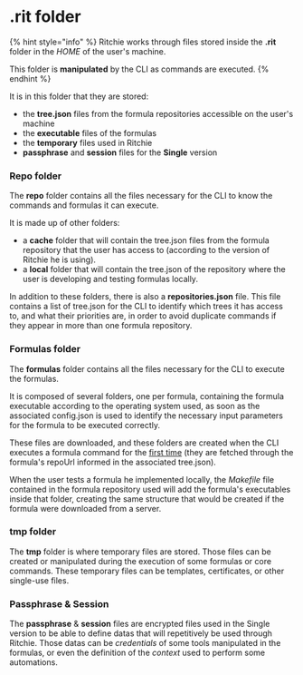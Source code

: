 # .rit folder

{% hint style="info" %}
Ritchie works through files stored inside the **.rit** folder in the _HOME_ of the user's machine. 

This folder is **manipulated** by the CLI as commands are executed.
{% endhint %}

It is in this folder that they are stored: 

* the **tree.json** files from the formula repositories accessible on the user's machine 
* the **executable** files of the formulas 
* the **temporary** files used in Ritchie 
* **passphrase** and **session** files for the **Single** version

### Repo folder

The **repo** folder contains all the files necessary for the CLI to know the commands and formulas it can execute. 

It is made up of other folders: 

* a **cache** folder that will contain the tree.json files from the formula repository that the user has access to \(according to the version of Ritchie he is using\). 
* a **local** folder that will contain the tree.json of the repository where the user is developing and testing formulas locally. 

In addition to these folders, there is also a **repositories.json** file. This file contains a list of tree.json for the CLI to identify which trees it has access to, and what their priorities are, in order to avoid duplicate commands if they appear in more than one formula repository.

### Formulas folder

The **formulas** folder contains all the files necessary for the CLI to execute the formulas.

It is composed of several folders, one per formula, containing the formula executable according to the operating system used, as soon as the associated config.json is used to identify the necessary input parameters for the formula to be executed correctly.

These files are downloaded, and these folders are created when the CLI executes a formula command for the [first time](../../key-concepts/what-are-formulas.md) \(they are fetched through the formula's repoUrl informed in the associated tree.json\).

When the user tests a formula he implemented locally, the _Makefile_ file contained in the formula repository used will add the formula's executables inside that folder, creating the same structure that would be created if the formula were downloaded from a server.

### tmp folder

The **tmp** folder is where temporary files are stored. Those files can be created or manipulated during the execution of some formulas or core commands. These temporary files can be templates, certificates, or other single-use files.

### Passphrase & Session

The **passphrase** & **session** files are encrypted files used in the Single version to be able to define datas that will repetitively be used through Ritchie. Those datas can be _credentials_ of some tools manipulated in the formulas, or even the definition of the _context_ used to perform some automations.

